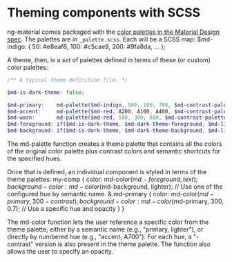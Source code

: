 # Theming components with SCSS
ng-material comes packaged with the [color palettes in the Material Design spec](https://www.google.com/design/spec/style/color.html#color-color-palette).
The palettes are in `_palette.scss`.
Each will be a SCSS map:
$md-indigo: (
  50: #e8eaf6,
  100: #c5cae9,
  200: #9fa8da,
  ...
);

A theme, then, is a _set_ of palettes defined in terms of these (or custom) color palettes:

```scss
/** A typical theme definition file. */  

$md-is-dark-theme: false;

$md-primary:    md-palette($md-indigo, 500, 100, 700, $md-contrast-palettes);
$md-accent:     md-palette($md-red, A200, A100, A400, $md-contrast-palettes);
$md-warn:       md-palette($md-red, 500, 300, 800, $md-contrast-palettes);
$md-foreground: if($md-is-dark-theme, $md-dark-theme-foreground, $md-light-theme-foreground);
$md-background: if($md-is-dark-theme, $md-dark-theme-background, $md-light-theme-background);
```

The md-palette function creates a theme palette that contains all the colors of the original color 
palette plus contrast colors and semantic shortcuts for the specified hues.


Once that is defined, an individual component is styled in terms of the theme palettes:
my-comp {
  color: md-color($md-foreground, text); 
  background-color: md-color($md-background, lighter); // Use one of the configured hue by semantic name.
  &.md-primary {
    color: md-color($md-primary, 300-contrast); 
    background-color: md-color($md-primary, 300, 0.7); // Use a specific hue and opacity
  }
}

The md-color function lets the user reference a specific color from the theme palette, 
either by a semantic name (e.g., "primary, lighter"), or directly by numbered hue 
(e.g., "accent, A700"). For each hue, a "-contrast" version is also present in the theme palette. 
The function also allows the user to specify an opacity.
